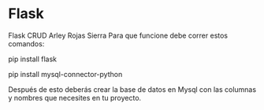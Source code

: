 # Flask
Flask CRUD
Arley Rojas Sierra
Para que funcione debe correr estos comandos: 

pip install flask

pip install mysql-connector-python

Después de esto deberás crear la base de datos en Mysql con las columnas y nombres que necesites en tu proyecto.
